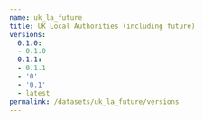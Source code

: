 ```yaml
---
name: uk_la_future
title: UK Local Authorities (including future)
versions:
  0.1.0:
  - 0.1.0
  0.1.1:
  - 0.1.1
  - '0'
  - '0.1'
  - latest
permalink: /datasets/uk_la_future/versions
---
```

